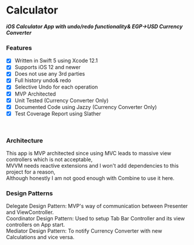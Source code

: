 # Calculator
***iOS Calculator App with undo/redo functionality& EGP->USD Currency Converter*** <br/>
### Features
- [x] Written in Swift 5 using Xcode 12.1
- [x] Supports iOS 12 and newer
- [x] Does not use any 3rd parties
- [x] Full history undo& redo
- [x] Selective Undo for each operation
- [x] MVP Architected
- [x] Unit Tested (Currency Converter Only)
- [x] Documented Code using Jazzy (Currency Converter Only)
- [x] Test Coverage Report using Slather

<br/>

### Architecture
This app is MVP architected since using MVC leads to massive view controllers which is not acceptable, <br/>
MVVM needs reactive extensions and I won't add dependencies to this project for a reason, <br/>
Although honestly I am not good enough with Combine to use it here. <br/>

### Design Patterns
Delegate Design Pattern: MVP's way of communication between Presenter and ViewController. <br/>
Coordinator Design Pattern: Used to setup Tab Bar Controller and its view controllers on App start. <br/>
Mediator Design Pattern: To notify Currency Converter with new Calculations and vice versa. <br/>
